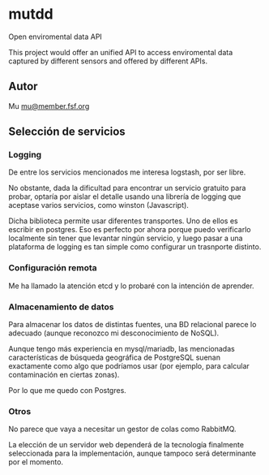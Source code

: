 # mutdd
Open enviromental data API

This project would offer an unified API to access enviromental data captured by different sensors and offered by different APIs.

## Autor

Mu mu@member.fsf.org

## Selección de servicios

### Logging

De entre los servicios mencionados me interesa logstash, por ser libre.

No obstante, dada la dificultad para encontrar un servicio gratuito para probar, optaría por aislar el detalle usando una librería de logging que aceptase varios servicios, como winston (Javascript).

Dicha biblioteca permite usar diferentes transportes. Uno de ellos es escribir en postgres. Eso es perfecto por ahora porque puedo verificarlo localmente sin tener que levantar ningún servicio, y luego pasar a una plataforma de logging es tan simple como configurar un trasnporte distinto.

### Configuración remota

Me ha llamado la atención etcd y lo probaré con la intención de aprender.

### Almacenamiento de datos

Para almacenar los datos de distintas fuentes, una BD relacional parece lo adecuado (aunque reconozco mi desconocimiento de NoSQL).

Aunque tengo más experiencia en mysql/mariadb, las mencionadas características de búsqueda geográfica de PostgreSQL suenan exactamente como algo que podríamos usar (por ejemplo, para calcular contaminación en ciertas zonas).

Por lo que me quedo con Postgres.

### Otros

No parece que vaya a necesitar un gestor de colas como RabbitMQ.

La elección de un servidor web dependerá de la tecnología finalmente seleccionada para la implementación, aunque tampoco será determinante por el momento.
